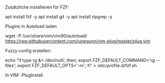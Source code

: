 Zusätzliche installieren für FZF:

apt install fzf -y
apt install git -y
apt install ripgrep -y

Plugins in Autoload laden 

wget -P /usr/share/vim/vim90/autoload/ https://raw.githubusercontent.com/junegunn/vim-plug/master/plug.vim


Fuzzy config erstellen:

echo "if type rg &> /dev/null/; then; export FZF_DEFAULT_COMMAND='rg --files'; export FZF_DEFAULT_OPTS='-m'; fi" > /etc/profile.d/fzf.sh

In VIM:
:PlugInstall
